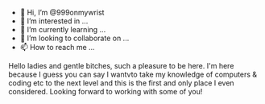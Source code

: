 - 👋 Hi, I’m @999onmywrist
- 👀 I’m interested in ...
- 🌱 I’m currently learning ...
- 💞️ I’m looking to collaborate on ...
- 📫 How to reach me ...

<!---
999onmywrist/999onmywrist is a ✨ special ✨ repository because its `README.md` (this file) appears on your GitHub profile.
You can click the Preview link to take a look at your changes.
--->


Hello ladies and gentle bitches, such a pleasure to be here. I'm here because I guess you can say I wantvto take my knowledge of computers & coding etc to the next level and this is the first and only place I even considered. Looking forward to working with some of you!
